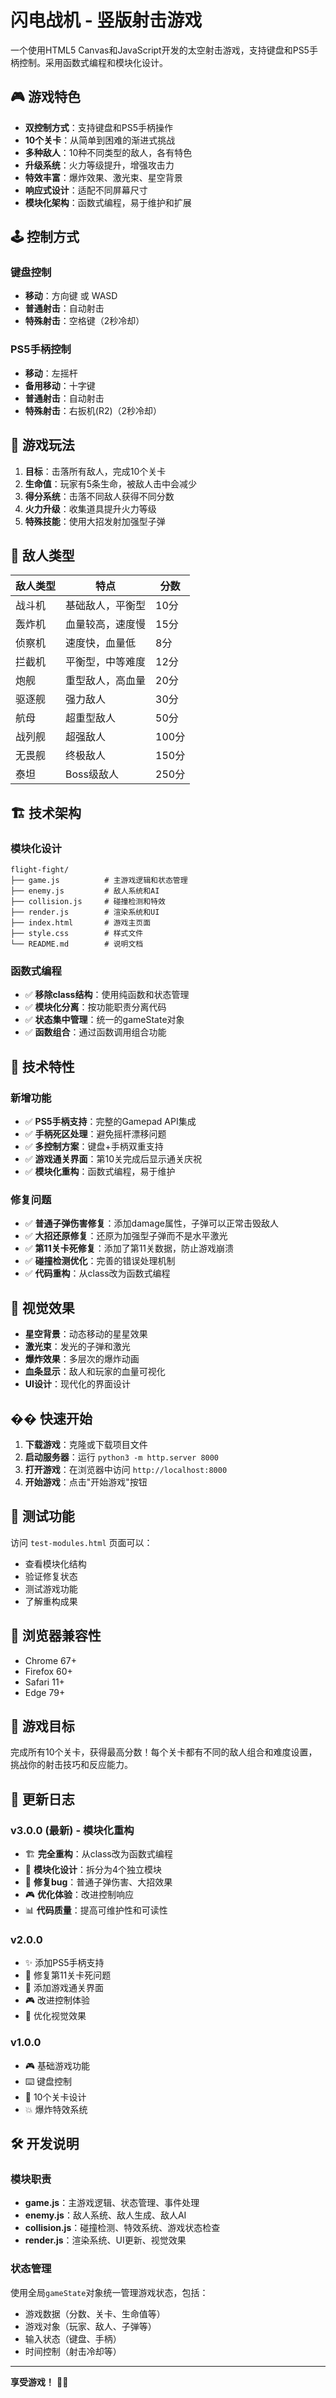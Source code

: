 # 闪电战机 - 竖版射击游戏

一个使用HTML5 Canvas和JavaScript开发的太空射击游戏，支持键盘和PS5手柄控制。采用函数式编程和模块化设计。

## 🎮 游戏特色

- **双控制方式**：支持键盘和PS5手柄操作
- **10个关卡**：从简单到困难的渐进式挑战
- **多种敌人**：10种不同类型的敌人，各有特色
- **升级系统**：火力等级提升，增强攻击力
- **特效丰富**：爆炸效果、激光束、星空背景
- **响应式设计**：适配不同屏幕尺寸
- **模块化架构**：函数式编程，易于维护和扩展

## 🕹️ 控制方式

### 键盘控制
- **移动**：方向键 或 WASD
- **普通射击**：自动射击
- **特殊射击**：空格键（2秒冷却）

### PS5手柄控制
- **移动**：左摇杆
- **备用移动**：十字键
- **普通射击**：自动射击
- **特殊射击**：右扳机(R2)（2秒冷却）

## 🎯 游戏玩法

1. **目标**：击落所有敌人，完成10个关卡
2. **生命值**：玩家有5条生命，被敌人击中会减少
3. **得分系统**：击落不同敌人获得不同分数
4. **火力升级**：收集道具提升火力等级
5. **特殊技能**：使用大招发射加强型子弹

## 🚀 敌人类型

| 敌人类型 | 特点 | 分数 |
|---------|------|------|
| 战斗机 | 基础敌人，平衡型 | 10分 |
| 轰炸机 | 血量较高，速度慢 | 15分 |
| 侦察机 | 速度快，血量低 | 8分 |
| 拦截机 | 平衡型，中等难度 | 12分 |
| 炮舰 | 重型敌人，高血量 | 20分 |
| 驱逐舰 | 强力敌人 | 30分 |
| 航母 | 超重型敌人 | 50分 |
| 战列舰 | 超强敌人 | 100分 |
| 无畏舰 | 终极敌人 | 150分 |
| 泰坦 | Boss级敌人 | 250分 |

## 🏗️ 技术架构

### 模块化设计
```
flight-fight/
├── game.js          # 主游戏逻辑和状态管理
├── enemy.js         # 敌人系统和AI
├── collision.js     # 碰撞检测和特效
├── render.js        # 渲染系统和UI
├── index.html       # 游戏主页面
├── style.css        # 样式文件
└── README.md        # 说明文档
```

### 函数式编程
- ✅ **移除class结构**：使用纯函数和状态管理
- ✅ **模块化分离**：按功能职责分离代码
- ✅ **状态集中管理**：统一的gameState对象
- ✅ **函数组合**：通过函数调用组合功能

## 🔧 技术特性

### 新增功能
- ✅ **PS5手柄支持**：完整的Gamepad API集成
- ✅ **手柄死区处理**：避免摇杆漂移问题
- ✅ **多控制方案**：键盘+手柄双重支持
- ✅ **游戏通关界面**：第10关完成后显示通关庆祝
- ✅ **模块化重构**：函数式编程，易于维护

### 修复问题
- ✅ **普通子弹伤害修复**：添加damage属性，子弹可以正常击毁敌人
- ✅ **大招还原修复**：还原为加强型子弹而不是水平激光
- ✅ **第11关卡死修复**：添加了第11关数据，防止游戏崩溃
- ✅ **碰撞检测优化**：完善的错误处理机制
- ✅ **代码重构**：从class改为函数式编程

## 🎨 视觉效果

- **星空背景**：动态移动的星星效果
- **激光束**：发光的子弹和激光
- **爆炸效果**：多层次的爆炸动画
- **血条显示**：敌人和玩家的血量可视化
- **UI设计**：现代化的界面设计

## �� 快速开始

1. **下载游戏**：克隆或下载项目文件
2. **启动服务器**：运行 `python3 -m http.server 8000`
3. **打开游戏**：在浏览器中访问 `http://localhost:8000`
4. **开始游戏**：点击"开始游戏"按钮

## 🧪 测试功能

访问 `test-modules.html` 页面可以：
- 查看模块化结构
- 验证修复状态
- 测试游戏功能
- 了解重构成果

## 📱 浏览器兼容性

- Chrome 67+
- Firefox 60+
- Safari 11+
- Edge 79+

## 🎯 游戏目标

完成所有10个关卡，获得最高分数！每个关卡都有不同的敌人组合和难度设置，挑战你的射击技巧和反应能力。

## 🔄 更新日志

### v3.0.0 (最新) - 模块化重构
- 🏗️ **完全重构**：从class改为函数式编程
- 📁 **模块化设计**：拆分为4个独立模块
- 🔧 **修复bug**：普通子弹伤害、大招效果
- 🎮 **优化体验**：改进控制响应
- 📊 **代码质量**：提高可维护性和可读性

### v2.0.0
- ✨ 添加PS5手柄支持
- 🐛 修复第11关卡死问题
- 🎉 添加游戏通关界面
- 🎮 改进控制体验
- 🎨 优化视觉效果

### v1.0.0
- 🎮 基础游戏功能
- ⌨️ 键盘控制
- 🎯 10个关卡设计
- 💥 爆炸特效系统

## 🛠️ 开发说明

### 模块职责
- **game.js**：主游戏逻辑、状态管理、事件处理
- **enemy.js**：敌人系统、敌人生成、敌人AI
- **collision.js**：碰撞检测、特效系统、游戏状态检查
- **render.js**：渲染系统、UI更新、视觉效果

### 状态管理
使用全局`gameState`对象统一管理游戏状态，包括：
- 游戏数据（分数、关卡、生命值等）
- 游戏对象（玩家、敌人、子弹等）
- 输入状态（键盘、手柄）
- 时间控制（射击冷却等）

---

**享受游戏！** 🚀✨ 
